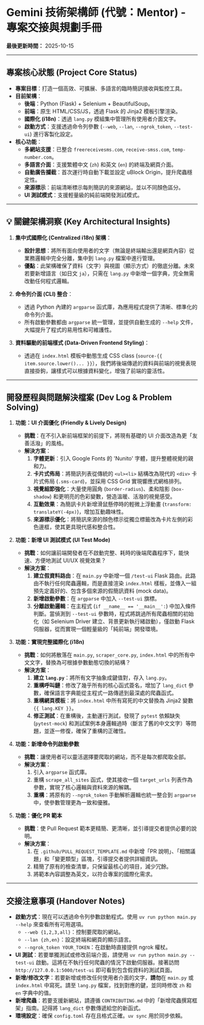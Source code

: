 # Gemini 技術架構師 (代號：Mentor) - 專案交接與規劃手冊

**最後更新時間：** 2025-10-15

---

## 專案核心狀態 (Project Core Status)

- **專案目標**：打造一個高效、可擴展、多語言的臨時簡訊接收與監控工具。
- **目前架構**：
  - **後端**：Python (Flask) + Selenium + BeautifulSoup。
  - **前端**：原生 HTML/CSS/JS，透過 Flask 的 Jinja2 模板引擎渲染。
  - **國際化 (i18n)**：透過 `lang.py` 模組集中管理所有使用者介面文字。
  - **啟動方式**：支援透過命令列參數 (`--web`, `--lan`, `--ngrok_token`, `--test-ui`) 進行客製化設定。
- **核心功能**：
  - **多網站支援**：已整合 `freereceivesms.com`, `receive-smss.com`, `temp-number.com`。
  - **多語言介面**：支援繁體中文 (`zh`) 和英文 (`en`) 的終端及網頁介面。
  - **自動廣告攔截**：首次運行時自動下載並設定 uBlock Origin，提升爬蟲穩定性。
  - **來源標示**：前端清晰標示每則簡訊的來源網站，並以不同顏色區分。
  - **UI 測試模式**：支援輕量級的純前端開發測試模式。

---

## 💡 關鍵架構洞察 (Key Architectural Insights)

1.  **集中式國際化 (Centralized i18n) 架構**：
    - **設計思想**：將所有面向使用者的文字（無論是終端輸出還是網頁內容）從業務邏輯中完全分離，集中到 `lang.py` 檔案中進行管理。
    - **優點**：此架構確保了資料（文字）與視圖（顯示方式）的徹底分離。未來若要新增語言（如日文 `ja`），只需在 `lang.py` 中新增一個字典，完全無需改動任何程式邏輯。

2.  **命令列介面 (CLI) 整合**：
    - 透過 Python 內建的 `argparse` 函式庫，為應用程式提供了清晰、標準化的命令列介面。
    - 所有啟動參數都由 `argparse` 統一管理，並提供自動生成的 `--help` 文件，大幅提升了程式的易用性和可維護性。

3.  **資料驅動的前端樣式 (Data-Driven Frontend Styling)**：
    - 透過在 `index.html` 模板中動態生成 CSS class (`source-{{ item.source.lower()... }}`），我們將後端傳遞的資料與前端的視覺表現直接掛鉤，讓樣式可以根據資料變化，增強了前端的靈活性。

---

## 開發歷程與問題解決檔案 (Dev Log & Problem Solving)

1.  **功能：UI 介面優化 (Friendly & Lively Design)**
    - **挑戰**：在不引入新前端框架的前提下，將現有基礎的 UI 介面改造為更「友善活潑」的風格。
    - **解決方案**：
        1.  **字體更新**：引入 Google Fonts 的 'Nunito' 字體，提升整體視覺的親和力。
        2.  **卡片式佈局**：將簡訊列表從傳統的 `<ul><li>` 結構改為現代的 `<div>` 卡片式佈局 (`.sms-card`)，並採用 CSS Grid 實現響應式網格排列。
        3.  **視覺細節強化**：大量使用圓角 (`border-radius`)、柔和陰影 (`box-shadow`) 和更明亮的色彩變數，營造溫暖、活潑的視覺感受。
        4.  **互動效果**：為簡訊卡片新增滑鼠懸停時的輕微上浮動畫 (`transform: translateY(-4px)`)，增加互動趣味性。
        5.  **來源標示優化**：將簡訊來源的顏色標示從獨立標籤改為卡片左側的彩色邊框，使其更具現代感和整合性。

2.  **功能：新增 UI 測試模式 (UI Test Mode)**
    - **挑戰**：如何讓前端開發者在不啟動完整、耗時的後端爬蟲程序下，能快速、方便地測試 UI/UX 視覺效果？
    - **解決方案**：
        1.  **建立假資料路由**：在 `main.py` 中新增一個 `/test-ui` Flask 路由。此路由不執行任何爬蟲邏輯，而是直接渲染 `index.html` 樣板，並傳入一組預先定義好的、包含多個來源的假簡訊資料 (mock data)。
        2.  **新增啟動參數**：在 `argparse` 中加入 `--test-ui` 旗標。
        3.  **分離啟動邏輯**：在主程式 (`if __name__ == '__main__':`) 中加入條件判斷。當偵測到 `--test-ui` 參數時，程式將跳過所有爬蟲相關的初始化（如 Selenium Driver 建立、背景更新執行緒啟動），僅啟動 Flask 伺服器，從而實現一個輕量級的「純前端」開發環境。

3.  **功能：實現完整國際化 (i18n)**
    - **挑戰**：如何將散落在 `main.py`, `scraper_core.py`, `index.html` 中的所有中文文字，替換為可根據參數動態切換的結構？
    - **解決方案**：
        1.  **建立 `lang.py`**：將所有文字抽象成鍵值對，存入 `lang.py`。
        2.  **重構呼叫鏈**：修改了幾乎所有的核心函式簽名，增加了 `lang_dict` 參數，確保語言字典能從主程式一路傳遞到最深處的爬蟲函式。
        3.  **重構網頁模板**：將 `index.html` 中所有寫死的中文替換為 Jinja2 變數 `{{ lang.KEY }}`。
        4.  **修正測試**：在重構後，主動運行測試，發現了 `pytest` 依賴缺失 (`pytest-mock`) 和測試案例本身邏輯過時（斷言了舊的中文文字）等問題，並逐一修復，確保了重構的正確性。

4.  **功能：新增命令列啟動參數**
    - **挑戰**：讓使用者可以靈活選擇要爬取的網站，而不是每次都爬取全部。
    - **解決方案**：
        1.  引入 `argparse` 函式庫。
        2.  重構 `scrape_all_sites` 函式，使其接收一個 `target_urls` 列表作為參數，實現了核心邏輯與資料來源的解耦。
        3.  **重構**：將原有的 `--ngrok_token` 手動解析邏輯也統一整合到 `argparse` 中，使參數管理更為一致和優雅。

5.  **功能：優化 PR 範本**
    - **挑戰**：使 Pull Request 範本更精簡、更清晰，並引導提交者提供必要的說明。
    - **解決方案**：
        1.  在 `.github/PULL_REQUEST_TEMPLATE.md` 中新增「PR 說明」、「相關議題」和「變更類型」區塊，引導提交者提供詳細資訊。
        2.  精簡了原有的檢查清單，只保留最核心的項目，減少冗餘。
        3.  將範本內容調整為英文，以符合專案的國際化需求。

---

## 交接注意事項 (Handover Notes)

-   **啟動方式**：現在可以透過命令列參數啟動程式。使用 `uv run python main.py --help` 來查看所有可用選項。
    -   `--web {1,2,3,all}`：控制要爬取的網站。
    -   `--lan {zh,en}`：設定終端和網頁的顯示語言。
    -   `--ngrok_token YOUR_TOKEN`：在啟動時直接提供 ngrok 權杖。
-   **UI 測試**：若要單獨測試或修改前端介面，請使用 `uv run python main.py --test-ui` 啟動。這將在不執行任何爬蟲的情況下啟動伺服器。接著訪問 `http://127.0.0.1:5000/test-ui` 即可看到包含假資料的測試頁面。
-   **新增/修改文字**：若要新增或修改任何使用者介面的文字，**請勿**在 `main.py` 或 `index.html` 中寫死。請至 `lang.py` 檔案，找到對應的鍵，並同時修改 `zh` 和 `en` 字典中的值。
-   **新增爬蟲**：若要支援新網站，請遵循 `CONTRIBUTING.md` 中的「新增爬蟲撰寫框架」指南。記得將 `lang_dict` 參數傳遞給您的新函式。
-   **環境設定**：確保 `config.toml` 存在且格式正確。`uv sync` 用於同步依賴。
